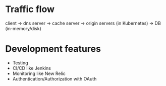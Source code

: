 # Traffic flow
client -> dns server -> cache server -> origin servers (in Kubernetes) -> DB (in-memory/disk)

# Development features
- Testing
- CI/CD like Jenkins
- Monitoring like New Relic
- Authentication/Authorization with OAuth


